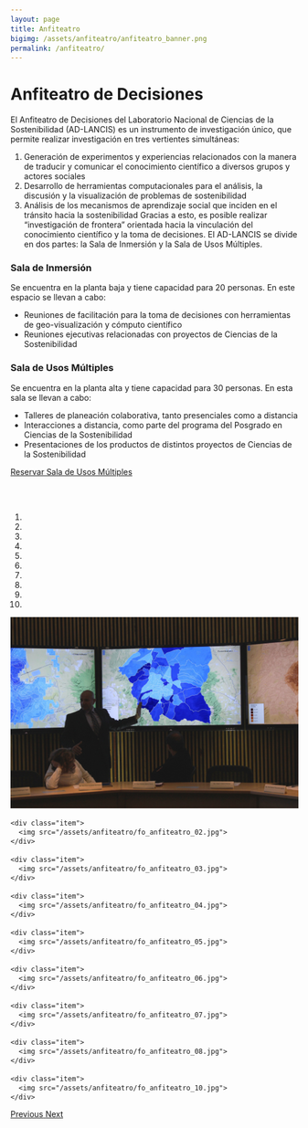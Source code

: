 ```yaml
---
layout: page
title: Anfiteatro
bigimg: /assets/anfiteatro/anfiteatro_banner.png
permalink: /anfiteatro/
---
```


# Anfiteatro de Decisiones

El Anfiteatro de Decisiones del Laboratorio Nacional de Ciencias de la Sostenibilidad (AD-LANCIS) es un instrumento de investigación único, que permite realizar investigación en tres vertientes simultáneas:
1) Generación de experimentos y experiencias relacionados con la manera de traducir y comunicar el conocimiento científico a diversos grupos y actores sociales
2) Desarrollo de herramientas computacionales para el análisis, la discusión y la visualización de problemas de sostenibilidad
3) Análisis de los mecanismos de aprendizaje social que inciden en el tránsito hacia la sostenibilidad
Gracias a esto, es posible realizar “investigación de frontera” orientada hacia la vinculación del conocimiento científico y la toma de decisiones. El AD-LANCIS se divide en dos partes: la Sala de Inmersión y la Sala de Usos Múltiples.

### Sala de Inmersión

Se encuentra en la planta baja y tiene capacidad para 20 personas. En este espacio se llevan a cabo:

- Reuniones de facilitación para la toma de decisiones con herramientas de geo-visualización y cómputo científico
- Reuniones ejecutivas relacionadas con proyectos de Ciencias de la Sostenibilidad

### Sala de Usos Múltiples

Se encuentra en la planta alta y tiene capacidad para 30 personas. En esta sala se llevan a cabo:

- Talleres de planeación colaborativa, tanto presenciales como a distancia
- Interacciones a distancia, como parte del programa del Posgrado en Ciencias de la Sostenibilidad
- Presentaciones de los productos de distintos proyectos de Ciencias de la Sostenibilidad

[Reservar Sala de Usos Múltiples](/reservacion-anfiteatro/)

<br>
<br>

<div id="anf_Carousel" class="carousel slide" data-ride="carousel">
<!-- para que corra en automático añadir al final de la línea anterior:
data-ride="carousel" -->

  <!-- Indicators -->
  <ol class="carousel-indicators">
    <li data-target="#anf_Carousel" data-slide-to="0" class="active"></li>
    <li data-target="#anf_Carousel" data-slide-to="1"></li>
    <li data-target="#anf_Carousel" data-slide-to="2"></li>
    <li data-target="#anf_Carousel" data-slide-to="3"></li>
    <li data-target="#anf_Carousel" data-slide-to="4"></li>
    <li data-target="#anf_Carousel" data-slide-to="5"></li>
    <li data-target="#anf_Carousel" data-slide-to="6"></li>
    <li data-target="#anf_Carousel" data-slide-to="7"></li>
    <li data-target="#anf_Carousel" data-slide-to="8"></li>
    <li data-target="#anf_Carousel" data-slide-to="9"></li>
  </ol>

  <!-- Wrapper for slides -->
  <div class="carousel-inner">
    <div class="item active">
      <img src="/assets/anfiteatro/fo_anfiteatro_01.jpg">
    </div>

    <div class="item">
      <img src="/assets/anfiteatro/fo_anfiteatro_02.jpg">
    </div>

    <div class="item">
      <img src="/assets/anfiteatro/fo_anfiteatro_03.jpg">
    </div>

    <div class="item">
      <img src="/assets/anfiteatro/fo_anfiteatro_04.jpg">
    </div>

    <div class="item">
      <img src="/assets/anfiteatro/fo_anfiteatro_05.jpg">
    </div>

    <div class="item">
      <img src="/assets/anfiteatro/fo_anfiteatro_06.jpg">
    </div>

    <div class="item">
      <img src="/assets/anfiteatro/fo_anfiteatro_07.jpg">
    </div>

    <div class="item">
      <img src="/assets/anfiteatro/fo_anfiteatro_08.jpg">
    </div>

    <div class="item">
      <img src="/assets/anfiteatro/fo_anfiteatro_10.jpg">
    </div>
  </div>

  <!-- Left and right controls -->
  <a class="left carousel-control" href="#anf_Carousel" role="button" data-slide="prev">
    <span class="glyphicon glyphicon-chevron-left" aria-hidden="true"></span>
    <span class="sr-only">Previous</span>
  </a>
  <a class="right carousel-control" href="#anf_Carousel" role="button" data-slide="next">
    <span class="glyphicon glyphicon-chevron-right" aria-hidden="true"></span>
    <span class="sr-only">Next</span>
  </a>
</div>

<!-- <a class="left carousel-control" href="#anf_Carousel" role="button" data-slide="prev"> -->

<!--
<img src="/assets/anfiteatro/8.jpeg"/>
<img src="/assets/anfiteatro/10.jpeg"/>
<img src="/assets/anfiteatro/4.jpeg"/>
<img src="/assets/anfiteatro/5.jpeg"/>
<img src="/assets/anfiteatro/1.jpeg"/>
<img src="/assets/anfiteatro/2.jpeg"/>
<img src="/assets/anfiteatro/3.jpeg"/>
<img src="/assets/anfiteatro/6.jpeg"/>
-->
